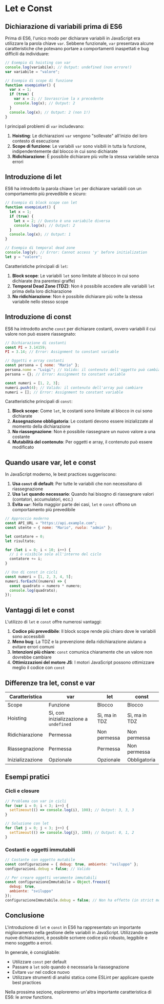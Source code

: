 # Let e Const

## Dichiarazione di variabili prima di ES6

Prima di ES6, l'unico modo per dichiarare variabili in JavaScript era utilizzare la parola chiave `var`. Sebbene funzionale, `var` presentava alcune caratteristiche che potevano portare a comportamenti inaspettati e bug difficili da individuare:

```javascript
// Esempio di hoisting con var
console.log(variabile); // Output: undefined (non errore!)
var variabile = "valore";

// Esempio di scope di funzione
function esempioVar() {
  var x = 1;
  if (true) {
    var x = 2; // Sovrascrive la x precedente
    console.log(x); // Output: 2
  }
  console.log(x); // Output: 2 (non 1!)
}
```

I principali problemi di `var` includevano:

1. **Hoisting**: Le dichiarazioni `var` vengono "sollevate" all'inizio del loro contesto di esecuzione
2. **Scope di funzione**: Le variabili `var` sono visibili in tutta la funzione, indipendentemente dal blocco in cui sono dichiarate
3. **Ridichiarazione**: È possibile dichiarare più volte la stessa variabile senza errori

## Introduzione di let

ES6 ha introdotto la parola chiave `let` per dichiarare variabili con un comportamento più prevedibile e sicuro:

```javascript
// Esempio di block scope con let
function esempioLet() {
  let x = 1;
  if (true) {
    let x = 2; // Questa è una variabile diversa
    console.log(x); // Output: 2
  }
  console.log(x); // Output: 1
}

// Esempio di temporal dead zone
console.log(y); // Error: Cannot access 'y' before initialization
let y = "valore";
```

Caratteristiche principali di `let`:

1. **Block scope**: Le variabili `let` sono limitate al blocco in cui sono dichiarate (tra parentesi graffe)
2. **Temporal Dead Zone (TDZ)**: Non è possibile accedere alle variabili `let` prima della loro dichiarazione
3. **No ridichiarazione**: Non è possibile dichiarare più volte la stessa variabile nello stesso scope

## Introduzione di const

ES6 ha introdotto anche `const` per dichiarare costanti, ovvero variabili il cui valore non può essere riassegnato:

```javascript
// Dichiarazione di costanti
const PI = 3.14159;
PI = 3.14; // Error: Assignment to constant variable

// Oggetti e array costanti
const persona = { nome: "Mario" };
persona.nome = "Luigi"; // Valido: il contenuto dell'oggetto può cambiare
persona = {}; // Error: Assignment to constant variable

const numeri = [1, 2, 3];
numeri.push(4); // Valido: il contenuto dell'array può cambiare
numeri = []; // Error: Assignment to constant variable
```

Caratteristiche principali di `const`:

1. **Block scope**: Come `let`, le costanti sono limitate al blocco in cui sono dichiarate
2. **Assegnazione obbligatoria**: Le costanti devono essere inizializzate al momento della dichiarazione
3. **No riassegnazione**: Non è possibile riassegnare un nuovo valore a una costante
4. **Mutabilità del contenuto**: Per oggetti e array, il contenuto può essere modificato

## Quando usare var, let e const

In JavaScript moderno, le best practices suggeriscono:

1. **Usa `const` di default**: Per tutte le variabili che non necessitano di riassegnazione
2. **Usa `let` quando necessario**: Quando hai bisogno di riassegnare valori (contatori, accumulatori, ecc.)
3. **Evita `var`**: Nella maggior parte dei casi, `let` e `const` offrono un comportamento più prevedibile

```javascript
// Approccio moderno
const API_URL = "https://api.example.com";
const utente = { nome: "Mario", ruolo: "admin" };

let contatore = 0;
let risultato;

for (let i = 0; i < 10; i++) {
  // i è visibile solo all'interno del ciclo
  contatore += i;
}

// Uso di const in cicli
const numeri = [1, 2, 3, 4, 5];
numeri.forEach((numero) => {
  const quadrato = numero * numero;
  console.log(quadrato);
});
```

## Vantaggi di let e const

L'utilizzo di `let` e `const` offre numerosi vantaggi:

1. **Codice più prevedibile**: Il block scope rende più chiaro dove le variabili sono accessibili
2. **Meno bug**: La TDZ e la prevenzione della ridichiarazione aiutano a evitare errori comuni
3. **Intenzioni più chiare**: `const` comunica chiaramente che un valore non dovrebbe cambiare
4. **Ottimizzazioni del motore JS**: I motori JavaScript possono ottimizzare meglio il codice con `const`

## Differenze tra let, const e var

| Caratteristica | var | let | const |
|---------------|-----|-----|-------|
| Scope | Funzione | Blocco | Blocco |
| Hoisting | Sì, con inizializzazione a `undefined` | Sì, ma in TDZ | Sì, ma in TDZ |
| Ridichiarazione | Permessa | Non permessa | Non permessa |
| Riassegnazione | Permessa | Permessa | Non permessa |
| Inizializzazione | Opzionale | Opzionale | Obbligatoria |

## Esempi pratici

### Cicli e closure

```javascript
// Problema con var in cicli
for (var i = 0; i < 3; i++) {
  setTimeout(() => console.log(i), 100); // Output: 3, 3, 3
}

// Soluzione con let
for (let j = 0; j < 3; j++) {
  setTimeout(() => console.log(j), 100); // Output: 0, 1, 2
}
```

### Costanti e oggetti immutabili

```javascript
// Costante con oggetto mutabile
const configurazione = { debug: true, ambiente: "sviluppo" };
configurazioni.debug = false; // Valido

// Per creare oggetti veramente immutabili
const configurazioneImmutabile = Object.freeze({
  debug: true,
  ambiente: "sviluppo"
});
configurazioneImmutabile.debug = false; // Non ha effetto (in strict mode genera errore)
```

## Conclusione

L'introduzione di `let` e `const` in ES6 ha rappresentato un importante miglioramento nella gestione delle variabili in JavaScript. Utilizzando queste nuove dichiarazioni, è possibile scrivere codice più robusto, leggibile e meno soggetto a errori.

In generale, è consigliabile:

- Utilizzare `const` per default
- Passare a `let` solo quando è necessaria la riassegnazione
- Evitare `var` nel codice nuovo
- Utilizzare strumenti di analisi statica come ESLint per applicare queste best practices

Nella prossima sezione, esploreremo un'altra importante caratteristica di ES6: le arrow functions.
